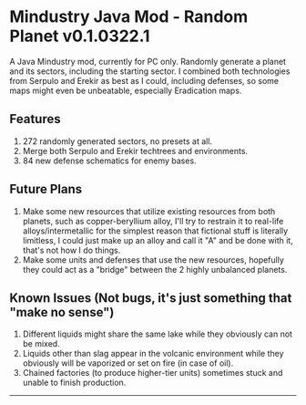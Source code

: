 # Mindustry Java Mod - Random Planet v0.1.0322.1
A Java Mindustry mod, currently for PC only.
Randomly generate a planet and its sectors, including the starting sector.
I combined both technologies from Serpulo and Erekir as best as I could, including defenses, so some maps might even be unbeatable, especially Eradication maps.

## Features

1. 272 randomly generated sectors, no presets at all.
2. Merge both Serpulo and Erekir techtrees and environments.
3. 84 new defense schematics for enemy bases.

## Future Plans

1. Make some new resources that utilize existing resources from both planets, such as copper-beryllium alloy, I'll try to restrain it to real-life alloys/intermetallic for the simplest reason that fictional stuff is literally limitless, I could just make up an alloy and call it "A" and be done with it, that's not how I do things.
2. Make some units and defenses that use the new resources, hopefully they could act as a "bridge" between the 2 highly unbalanced planets.

## Known Issues (Not bugs, it's just something that "make no sense")

1. Different liquids might share the same lake while they obviously can not be mixed.
2. Liquids other than slag appear in the volcanic environment while they obviously will be vaporized or set on fire (in case of oil).
3. Chained factories (to produce higher-tier units) sometimes stuck and unable to finish production.

--- 

